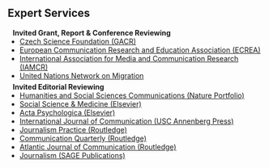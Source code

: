 ## Expert Services

<h4 style="margin:0 10px 0;">Invited Grant, Report & Conference Reviewing</h4>

<ul style="margin:0 0 5px;">
  <li><a href="https://gacr.cz/en/"><autocolor>Czech Science Foundation (GACR)</autocolor></a></li> 
  <li><a href="https://ecrea.eu/"><autocolor>European Communication Research and Education Association (ECREA)</autocolor></a></li>
<li><a href="https://iamcr.org/"><autocolor>International Association for Media and Communication Research (IAMCR)</autocolor></a></li>
    <li><a href="https://migrationnetwork.un.org/"><autocolor>United Nations Network on Migration</autocolor></a></li>
</ul>

<h4 style="margin:0 10px 0;">Invited Editorial Reviewing</h4>

<ul style="margin:0 0 20px;">
  <li><a href="https://www.nature.com/palcomms/"><autocolor>Humanities and Social Sciences Communications (Nature Portfolio)</autocolor></a></li>
  <li><a href="https://www.sciencedirect.com/journal/social-science-and-medicine"><autocolor>Social Science & Medicine (Elsevier)</autocolor></a></li>
  <li><a href="https://www.sciencedirect.com/journal/acta-psychologica"><autocolor>Acta Psychologica (Elsevier)</autocolor></a></li>
  <li><a href="https://ijoc.org/index.php/ijoc"><autocolor>International Journal of Communication (USC Annenberg Press)</autocolor></a></li>
  <li><a href="https://www.tandfonline.com/journals/rjop20"><autocolor>Journalism Practice (Routledge)</autocolor></a></li>
  <li><a href="https://www.tandfonline.com/journals/rcqu20"><autocolor>Communication Quarterly (Routledge)</autocolor></a></li>
    <li><a href="https://www.tandfonline.com/journals/hajc20"><autocolor>Atlantic Journal of Communication (Routledge)</autocolor></a></li>
     <li><a href="https://journals.sagepub.com/home/jou"><autocolor>Journalism (SAGE Publications)</autocolor></a></li>
</ul>
